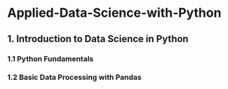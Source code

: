 # Applied-Data-Science-with-Python
## 1. Introduction to Data Science in Python
### 1.1 Python Fundamentals
### 1.2 Basic Data Processing with Pandas
